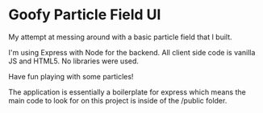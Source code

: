 # Goofy Particle Field UI

My attempt at messing around with a basic particle field that I built. 

I'm using Express with Node for the backend. All client side code is vanilla JS and HTML5. No libraries were used.

Have fun playing with some particles! 

The application is essentially a boilerplate for express which means the main code to look for on this project is inside of the /public folder.


